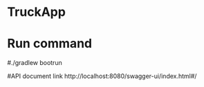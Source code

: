 # TruckApp

# Run command 
#./gradlew bootrun

#API document link http://localhost:8080/swagger-ui/index.html#/
